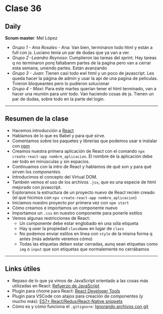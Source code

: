 # Clase 36

## Daily

**Scrum master**: Mel López

- *Grupo 1 - Ana Rosales* - Ana: Van bien, terminaron todo html y están a full con js. Luciano tenía un par de dudas que ya van a ver. 
- *Grupo 2 -Leandro Reynoso*: Cumplieron las tareas del sprint. Hay tareas q no terminaron porq faltabanm partes de la pagina pero van a cerrar esta semana, uniendo partes. Están avanzando
- *Grupo 3 - Juan*: Tienen casi todo ewl html y un poco de javascript. Les queda hacer la página de admin y usar la api de una pagina de peliculas. Tvieron bloqueantes pero lo pudieron solucionar
- *Grupo 4 - Maxi*: Para este martes querían tener el html terminado, van a hacer una reunión para unir todo. Van haciendo cosas de js. Tienen un par de dudas, sobre todo en la parte del login.

------

## Resumen de la clase

- Hacemos introducción a [React](https://reactjs.org/)
- Hablamos de lo que es Babel y para qué sirve.
- Comentamos sobre los paquetes y librerías que podemos usar e instalar con [npm](https://www.npmjs.com/)
- Creamos nuestra primera aplicación de React con el comando `npx create-react-app nombre_aplicacion`. El nombre de la aplicación debe ser todo en minúsculas y sin espacios.
- Continuamos con la intro de React y hablamos de qué son y para qué sirven los *componentes*.
- Introducimos el concepto del Virtual DOM.
- También vemos el uso de los archivos `.jsx`, que es una especie de html mejorado con jsvascript.
- Exploramos la estructura de un proyecto nuevo de React recién creado (el que hicimos con `npx create-react-app nombre_aplicacion`)
- Iniciamos nuestro proyecto por primera vez con `npm start`
- Cómo creamos e importamos un componente nuevo
- Importamos un `.css` en nuestro componente para ponerle estilos
- Vemos algunas restricciones de React: 
  - Un componente debe estar englobado en una sóla etiqueta
  - Hay q user la propiedad `className` en lugar de `class`
  - No podemos enviar estilos en línea con `style` de la misma forma q antes (más adelante veremos cómo)
  - Todas las etiquetas  deben estar cerradas, aunq sean etiquetas como `img` o `input` que son etiquetas que normalemente no cerrábamos

------

## Links útiles

- Repaso de lo que ya vimos de JavaScript orientado a las cosas más utilizadas en React: [Refuerzo de JavaScript](https://docs.google.com/presentation/d/e/2PACX-1vSbarl0QADBwGlwb5iXdBLk3F3cnLDZJ0cegn-9cYTSPhH0s9PdpU6xCAqlAx9TvGG1qqyKNYGgXzqx/pub?start=false&loop=false&delayms=3000&slide=id.gdd39d56ed4_0_5)
- Plugin para chome para React: [React Developer Tools](https://chrome.google.com/webstore/detail/react-developer-tools/fmkadmapgofadopljbjfkapdkoienihi?hl=en)
- Plugin para VSCode con atajos para creación de componentes (y mucho más): [ES7+ React/Redux/React-Native snippets](https://marketplace.visualstudio.com/items?itemName=dsznajder.es7-react-js-snippets)
- Cómo es y cómo funciona el `.gitignore`: [Ignorando archivos con git](https://docs.github.com/es/get-started/getting-started-with-git/ignoring-files)